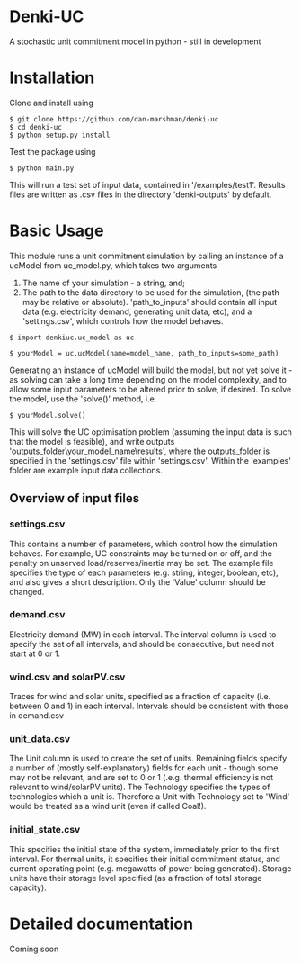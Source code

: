 # Denki-UC
A stochastic unit commitment model in python - still in development

# Installation
Clone and install using
```
$ git clone https://github.com/dan-marshman/denki-uc
$ cd denki-uc
$ python setup.py install
```
Test the package using
```
$ python main.py
```
This will run a test set of input data, contained in '/examples/test1'. Results files are written as .csv files in the directory 'denki-outputs' by default.

# Basic Usage
This module runs a unit commitment simulation by calling an instance of a ucModel from uc_model.py, which takes two arguments
1. The name of your simulation - a string, and;
2. The path to the data directory to be used for the simulation, (the path may be relative or absolute).
'path_to_inputs' should contain all input data (e.g. electricity demand, generating unit data, etc), and a 'settings.csv', which controls how the model behaves.
```
$ import denkiuc.uc_model as uc

$ yourModel = uc.ucModel(name=model_name, path_to_inputs=some_path)
```
Generating an instance of ucModel will build the model, but not yet solve it - as solving can take a long time depending on the model complexity, and to allow some input parameters to be altered prior to solve, if desired.  To solve the model, use the 'solve()' method, i.e.
```
$ yourModel.solve()
```
This will solve the UC optimisation problem (assuming the input data is such that the model is feasible), and write outputs 'outputs_folder\your_model_name\results', where the outputs_folder is specified in the 'settings.csv' file within 'settings.csv'.
Within the 'examples' folder are example input data collections.
## Overview of input files
### settings.csv
This contains a number of parameters, which control how the simulation behaves.  For example, UC constraints may be turned on or off, and the penalty on unserved load/reserves/inertia may be set.
The example file specifies the type of each parameters (e.g. string, integer, boolean, etc), and also gives a short description. Only the 'Value' column should be changed.
### demand.csv
Electricity demand (MW) in each interval. The interval column is used to specify the set of all intervals, and should be consecutive, but need not start at 0 or 1. 
### wind.csv and solarPV.csv
Traces for wind and solar units, specified as a fraction of capacity (i.e. between 0 and 1) in each interval.  Intervals should be consistent with those in demand.csv
### unit_data.csv
The Unit column is used to create the set of units.  Remaining fields specify a number of (mostly self-explanatory) fields for each unit - though some may not be relevant, and are set to 0 or 1 (.e.g. thermal efficiency is not relevant to wind/solarPV units).  The Technology specifies the types of technologies which a unit is.  Therefore a Unit with Technology set to 'Wind' would be treated as a wind unit (even if called Coal!).
### initial_state.csv
This specifies the initial state of the system, immediately prior to the first interval.  For thermal units, it specifies their initial commitment status, and current operating point (e.g. megawatts of power being generated). Storage units have their storage level specified (as a fraction of total storage capacity).
# Detailed documentation
Coming soon
